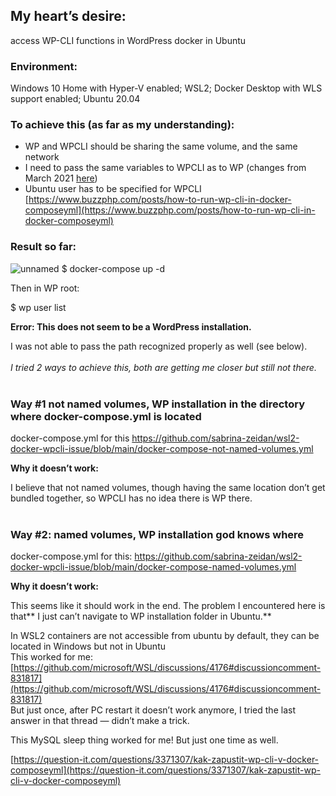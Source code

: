## **My heart’s desire:** 
access WP-CLI functions in WordPress docker in Ubuntu 
<br /> 
### Environment: 
Windows 10 Home with Hyper-V enabled; WSL2; Docker Desktop with WLS support enabled; Ubuntu 20.04
<br /> 
### To achieve this (as far as my understanding):
* WP and WPCLI should be sharing the same volume, and the same network
* I need to pass the same variables to WPCLI as to WP (changes from March 2021 [here](https://hub.docker.com/_/wordpress)) 
* Ubuntu user has to be specified for WPCLI [https://www.buzzphp.com/posts/how-to-run-wp-cli-in-docker-composeyml](https://www.buzzphp.com/posts/how-to-run-wp-cli-in-docker-composeyml)   
### Result so far:
![unnamed](https://user-images.githubusercontent.com/5646904/132088875-1847fec1-cf75-4260-bf3a-1c5883b644d2.png)
$ docker-compose up -d 

Then in WP root:

$ wp user list

**Error: This does not seem to be a WordPress installation.**

 I was not able to pass the path recognized properly as well (see below).
<br /> 
<br /> 
_I tried 2 ways to achieve this, both are getting me closer but still not there._
<br /> 
<br /> 
### Way #1 not named volumes, WP installation in the directory where docker-compose.yml is located

docker-compose.yml for this  https://github.com/sabrina-zeidan/wsl2-docker-wpcli-issue/blob/main/docker-compose-not-named-volumes.yml

**Why it doesn’t work:**

I believe that not named volumes, though having the same location don’t get bundled together, so WPCLI has no idea there is WP there.
<br />
<br /> 
### Way #2: named volumes, WP installation god knows where

docker-compose.yml for this: https://github.com/sabrina-zeidan/wsl2-docker-wpcli-issue/blob/main/docker-compose-named-volumes.yml
 
**Why it doesn’t work:**

This seems like it should work in the end. The problem I encountered here is that** I just can’t navigate to WP installation folder in Ubuntu.**

In WSL2 containers are not accessible from ubuntu by default, they can be located in Windows but not in Ubuntu \
This worked for me: [https://github.com/microsoft/WSL/discussions/4176#discussioncomment-831817](https://github.com/microsoft/WSL/discussions/4176#discussioncomment-831817)   \
But just once, after PC restart it doesn’t work anymore, I tried the last answer in that thread — didn’t make a trick.

This MySQL sleep thing worked for me! But just one time as well. 

[https://question-it.com/questions/3371307/kak-zapustit-wp-cli-v-docker-composeyml](https://question-it.com/questions/3371307/kak-zapustit-wp-cli-v-docker-composeyml) 


